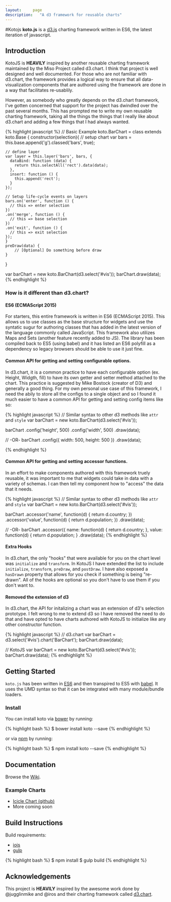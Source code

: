 ```yaml
---
layout:     page
description:   "A d3 framework for reusable charts"
---
```


#Kotojs
**koto.js** is a [d3.js](http://www.d3js.org) charting framework written in ES6, the latest iteration of javascript.

## Introduction
KotoJS is **HEAVILY** inspired by another reusable charting framework maintained by the Miso Project called d3.chart. I think that project is well designed and well documented.  For those who are not familiar with d3.chart, the framework provides a logical way to ensure that all data-visualization components that are authored using the framework are done in a way that facilitates re-usablily. 

However, as somebody who greatly depends on the d3.chart framework, I've gotten concerned that support for the project has dwindled over the past several months. This has prompted me to write my own reusable charting framework, taking all the things the things that I really like about d3.chart and adding a few things that I had always wanted.

{% highlight javascript %}
// Basic Example
koto.BarChart = class extends koto.Base {
	constructor(selection){
		// setup chart
    var bars = this.base.append('g').classed('bars', true);
    
    // define layer
    var layer = this.layer('bars', bars, {
      dataBind: function (data) {
        return this.selectAll('rect').data(data);
      },
      insert: function () {
        this.append('rect');
      }
    });
  
    // Setup life-cycle events on layers
    bars.on('enter', function () {
      // this => enter selection
    })
    .on('merge', function () {
      // this => base selection
    })
    .on('exit', function () {
      // this => exit selection
    });
	}
	preDraw(data) {
		// [Optional] Do something before draw
	}
}

var barChart = new koto.BarChart(d3.select('#vis'));
barChart.draw(data);
{% endhighlight %}

### How is it different than d3.chart?

#### ES6 (ECMAScript 2015)
For starters, this entire framework is written in ES6 (ECMAScript 2015). This allows us to use classes as the base structure for widgets and use the syntatic sugur for authoring classes that has added in the latest version of the language commonly called JavaScript. This framework also utilizes Maps and Sets (another feature recently added to JS). The library has been compiled back to ES5 (using babel) and it has listed an ES6 polyfill as a dependency so legacy browsers should be able to use it just fine.

#### Common API for getting and setting configurable options.
In d3.chart, it is a common practice to have each configurable option (ex. Height, Widgth, fill) to have its own getter and setter method attached to the chart. This practice is suggested by Mike Bostock (creator of D3) and generally a good thing. For my own personal use case of this framework, I need the abily to store all the configs to a single object and so I found it much easier to have a common API for getting and setting config items like so:

{% highlight javascript %}
// Similar syntax to other d3 methods like `attr` and `style`
var barChart = new koto.BarChart(d3.select('#vis'));

barChart
  .config('height', 500)
  .config('width', 500)
  .draw(data);

// -OR-
barChart
  .config({
    width: 500,
    height: 500
  })
  .draw(data);

{% endhighlight %}

#### Common API for getting and setting accessor functions.
In an effort to make components authored with this framework truely reusable, it was important to me that widgets could take in data with a variety of schemas. I can then tell my component how to "access" the data that it needs.

{% highlight javascript %}
// Similar syntax to other d3 methods like `attr` and `style`
var barChart = new koto.BarChart(d3.select('#vis'));

barChart
  .accessor('name', function(d) { return d.country; })
  .accessor('value', function(d) { return d.population; })
  .draw(data);

// -OR-
barChart
  .accessor({
    name: function(d) { return d.country; },
    value: function(d) { return d.population; }
  .draw(data);
{% endhighlight %}

#### Extra Hooks
In d3.chart, the only "hooks" that were available for you on the chart level was `initialize` and `transform`. In KotoJS I have extended the list to include `initialize`, `transform`, `preDraw`, and `postDraw`. I have also exposed a `hasDrawn` property that allows for you check if something is being "re-drawn". All of the hooks are optional so you don't have to use them if you don't want to.

#### Removed the extension of d3
In d3.chart, the API for initalizing a chart was an extension of d3's selection prototype. I felt wrong to me to extend d3 so I have removed the need to do that and have opted to have charts authored with KotoJS to initialize like any other constructor function.

{% highlight javascript %}
// d3.chart
var barChart = d3.select('#vis').chart('BarChart');
barChart.draw(data);

// KotoJS
var barChart = new koto.BarChart(d3.select('#vis'));
barChart.draw(data);
{% endhighlight %}

## Getting Started
`koto.js` has been written in [ES6](https://babeljs.io/docs/learn-es6/) and then transpired to ES5 with [babel](https://babeljs.io/). It uses the UMD syntax so that it can be integrated with many module/bundle loaders.

### Install
You can install koto via [bower](http://bower.io) by running:

{% highlight bash %}
$ bower install koto --save
{% endhighlight %}

or via [npm](http://www.npmjs.com) by running:

{% highlight bash %}
$ npm install koto --save
{% endhighlight %}

## Documentation
Browse the [Wiki](https://github.com/nicksrandall/kotojs/wiki/API-Documentation).

### Example Charts
* [Icicle Chart (github)](https://github.com/nicksrandall/koto.Icicle)
* More coming soon

## Build Instructions
Build requirements:

- [iojs](https://iojs.org/en/index.html)
- [gulp](http://gulpjs.com/)


{% highlight bash %}
$ npm install
$ gulp build
{% endhighlight %}

## Acknowledgements
This project is **HEAVILY** inspired by the awesome work done by @jugglinmike and @iros and their charting framework called [d3.chart](https://github.com/misoproject/d3.chart).
